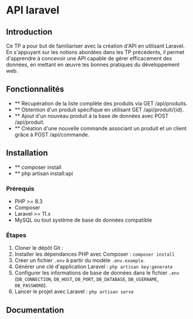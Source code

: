 # API laravel

## Introduction

Ce TP a pour but de familiariser avec la création d'API en utilisant Laravel. En s'appuyant sur les notions abordées dans les TP précédents, il permet d'apprendre à concevoir une API capable de gérer efficacement des données, en mettant en œuvre les bonnes pratiques du développement web.

## Fonctionnalités

- ** Récupération de la liste complète des produits via GET /api/produits.
- ** Obtention d'un produit spécifique en utilisant GET /api/produit/{id}.
- ** Ajout d'un nouveau produit à la base de données avec POST /api/produit.
- ** Création d'une nouvelle commande associant un produit et un client grâce à POST /api/commande.

## Installation

- ** composer install
- ** php artisan install:api

### Prérequis

- PHP >= 8.3
- Composer
- Laravel >= 11.x
- MySQL ou tout système de base de données compatible

### Étapes

1. Cloner le dépôt Git :
2. Installer les dépendances PHP avec Composer : `composer install`
3. Créer un fichier `.env` à partir du modèle `.env.example`.
4. Générer une clé d'application Laravel : `php artisan key:generate`
5. Configurer les informations de base de données dans le fichier `.env` (`DB_CONNECTION`, `DB_HOST`, `DB_PORT`, `DB_DATABASE`, `DB_USERNAME`, `DB_PASSWORD`).
6. Lancer le projet avec Laravel : `php artisan serve`

## Documentation


